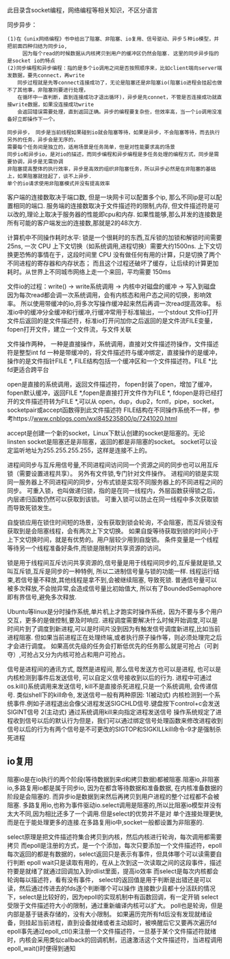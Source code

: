 此目录含socket编程，网络编程等相关知识，不区分语言

同步异步：

    (1)在《unix网络编程》书中给出了阻塞、非阻塞、io复用、信号驱动、异步５种io模型，并把前面四种归结为同步io,
    　　　因为每个read的时候数据从内核拷贝到用户的缓冲区仍然会阻塞. 这里的同步异步指的是socket io的特点
    (2)同步编程和异步编程：指的是多个io调用之间是否按照顺序来，比如client端向server端发数据，要先connect，再write
    　　同步过程就是先等connect连接成功了，无论是阻塞还是非阻塞io(阻塞io进程会挂起也做不了其他事，非阻塞则要进行处理，
    　　在循环中一直判断，直到连接成功才退出循环)，异步是先connet，不管是否连接成功就直接write数据，如果没连接成功write
    　　会返回错误需要处理，直到返回正确。异步的编程要复杂些，但效率高，当一个io调用没准备好立即操作下一个。
    
    同步异步， 同步是当前线程如果碰到io就会阻塞等待，如果是异步，不会阻塞等待，而去执行另外的任务，异步会是无序的，
    需要每个任务间是独立的，适用场景是任务简单，但是对性能要求高的场景
    同步io和异步io，是对io的描述，而同步编程和异步编程是多任务处理的编程方式，同步是需要协调，异步是无需协调
    非阻塞提高整体的执行效率，异步是高效的组织非阻塞任务，所以异步必然是在非阻塞的基础上，如果阻塞就挂起了，谈不上异步.
    单个的io请求使用非阻塞模式并没有提高效率  

客户端的连接数取决于端口数, 但是一块网卡可以配置多个ip, 那么不同ip是可以配置相同的端口.
服务端的连接数取决于文件描述符的限制,内存, 但文件描述符是可以改的,理论上取决于服务器的性能即cpu和内存.
如果性能够,那么并发的连接数是所有可能的客户端发出的连接数,那就是2的48次方.

计算机中不同操作耗时水平: 锁是一个很耗时的东西,互斥锁的加锁和解锁时间需要 25ns, 一次 CPU 上下文切换（如系统调用,进程切换）需要大约1500ns.
上下文切换更恐怖的事情在于，这段时间里 CPU 没有做任何有用的计算，只是切换了两个不同进程的寄存器和内存状态；
而且这个过程还破坏了缓存，让后续的计算更加耗时。从世界上不同城市网络上走一个来回，平均需要 150ms 

文件io的过程：write() -> write系统调用 -> 内核中对磁盘的缓冲 -> 写入到磁盘  因为每次read都会调一次系统调用，会有内核态和用户态之间的切换，影响效率。
所以使用带缓冲的io,将多次写操作缓冲起来然后再调一次read提高效率。 标准io中的缓冲分全缓冲和行缓冲,行缓冲常用于标准输出，一个stdout
文件io打开文件后返回的是文件描述符，标准io打开问加你之后返回的是文件流FILE变量， fopen打开文件，建立一个文件流，与文件关联

 
文件操作两种， 一种是直接操作，系统调用，直接对文件描述符操作，文件描述符是整型int fd
一种是带缓冲的，将文件描述符与缓冲绑定，直接操作的是缓冲，操作的是文件指针FILE *, FILE结构包括一个缓冲区和一个文件描述符。FILE *比fd更适合跨平台
 
open是直接的系统调用，返回文件描述符， fopen封装了open，增加了缓冲，fopen默认缓冲，返回FILE *,fopen是直接打开文件作为FILE *, 
fdopen是将已经打开的文件描述符转为FILE *,可以从 open，dup，dup2，fcntl，pipe，socket，socketpair或accept函数得到此文件描述符 
FILE结构在不同操作系统不一样，参考https://www.cnblogs.com/wxl845235800/p/7241020.html


accept是创建一个新的socket，Linux下默认创建的socket是阻塞的。无论linsten socket是阻塞还是非阻塞，返回的都是非阻塞的socket。
socket可以设定监听地址为255.255.255.255，这样是连接不上的。

进程间同步与互斥用信号量,不同进程间访问同一个资源之间的同步也可以用互斥锁（需要设置进程共享）。 另外有文件锁,专门针对文件操作。
进程间的锁是实现同一服务器上不同进程间的同步，分布式锁是实现不同服务器上的不同进程之间的同步。
可重入锁，也叫做递归锁，指的是在同一线程内，外层函数获得锁之后，内层递归函数仍然可以获取到该锁。
可重入锁可以防止在同一线程中多次获取锁而导致死锁发生。

自旋锁应用在锁住时间短的场景，没有获取到锁会轮询，不会阻塞，而互斥锁没有获取到是会阻塞线程，会有两次上下文切换。
如果自旋等待获取到锁的时间小于上下文切换时间，就是有优势的。用户层较少用到自旋锁。
条件变量是一个线程等待另一个线程准备好条件,而锁是限制对共享资源的访问。

锁是用于线程间互斥访问共享资源的,信号量是用于线程间同步的,互斥量就是锁,又叫互斥锁,互斥是同步的一种特例, 所以二进制信号量与锁的功能一样.
线程运行结束,若信号量不释放,其他线程是拿不到,会被继续阻塞, 导致死锁.
普通信号量可以被多次释放,不会抛异常,会造成信号量比初始值大, 所以有了BoundedSemaphore即有界信号,避免多次释放.

Ubuntu等linux是分时操作系统,单片机上才跑实时操作系统，因为不要与多个用户交互，更多的是做控制,要及时响应.
进程调度需要解决什么时候开始调度,可以是时间片到了调度到新进程,可以是时间片没到因为有触发信号调度新进程,比如当前进程阻塞.
但如果当前进程正在处理终端,或者执行原子操作等，则必须处理完之后才会进行调度。
如果高优先级的任务会打断低优先的任务那么就是可抢占（可剥夺）,可抢占又分为内核可抢占和用户可抢占。


信号是进程间的通讯方式, 既然是进程间, 那么信号发送方也可以是进程,  也可以是内核检测到事件后发送信号, 可以自定义信号接收到以后的行为.
进程中可通过os.kill()系统调用来发送信号, kill不是直接杀死进程,只是一个系统调用, 会传递信号. 类似shell下的kill命令,
发送信号一般有两种原因:
1(被动式)  内核检测到一个系统事件.例如子进程退出会像父进程发送SIGCHLD信号.键盘按下control+c会发送SIGINT信号
2(主动式)  通过系统调用kill来向指定进程发送信号
操作系统规定了进程收到信号以后的默认行为但是，我们可以通过绑定信号处理函数来修改进程收到信号以后的行为有两个信号是不可更改的SIGTOP和SIGKILLkill命令-9才是强制杀死进程




## io复用


阻塞io是在io执行的两个阶段(等待数据到来d和拷贝数据)都被阻塞.阻塞io,非阻塞io,多路复用io都是属于同步io, 因为在都含等待数据和准备数据,
在内核准备数据的阶段是会阻塞的. 而异步io是数据到来然后再拷贝到用户进程的整个过程都不会被阻塞.
多路复用io,也称为事件驱动io.select调用是阻塞的,所以比阻塞io模型并没有太大不同,因为相比还多了一个调用.但是select的优势并不是对
单个连接处理更快,而是在于能处理更多的连接.在多路复用io中,socket一般都设置为非阻塞的.

select原理是把文件描述符集合拷贝到内核，然后内核进行轮询，每次调用都需要拷贝
而epoll是注册的方式，是一个个添加，每次只要添加一个文件描述符，epoll每次返回的都是有数据的，select返回只是表示有事件，但具体哪个可以读需要自行判断
epoll wait只是读取有用的，在从上次到这一次读取之间的这段事件，描述符要是就绪了就通过回调加入到rdlist里面，提高io效率
而select是每次内核都会轮询每以描述符，看有没有事件，
select的返回值是用于判断是出错还是可以读，然后通过传进去的fds逐个判断哪个可以操作
连接数少且都十分活跃的情况下，select是比较好的，因为epoll的实现机制中有函数回调，有一定开销
select受限于文件描述符大小的限制，通过重新编译内核可以扩大。 poll也是轮询，但是内部是基于链表存储的，没有大小限制。
如果遍历完所有fd后没有发现就绪设备，则挂起当前进程，直到设备就绪或者主动超时，被唤醒后它又要再次遍历fd
epoll事先通过epoll_ctl()来注册一个文件描述符，一旦基于某个文件描述符就绪时，内核会采用类似callback的回调机制，迅速激活这个文件描述符，当进程调用epoll_wait()时便得到通知

